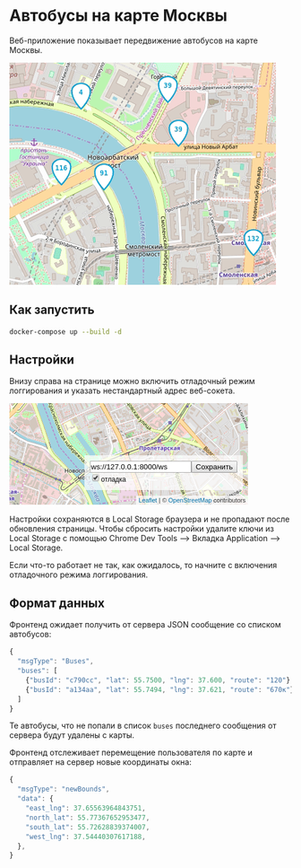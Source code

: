 # Автобусы на карте Москвы

Веб-приложение показывает передвижение автобусов на карте Москвы.

<img src="screenshots/buses.gif">

## Как запустить

```bash
docker-compose up --build -d
```

## Настройки

Внизу справа на странице можно включить отладочный режим логгирования и указать нестандартный адрес веб-сокета.

<img src="screenshots/settings.png">

Настройки сохраняются в Local Storage браузера и не пропадают после обновления страницы. Чтобы сбросить настройки удалите ключи из Local Storage с помощью Chrome Dev Tools —> Вкладка Application —> Local Storage.

Если что-то работает не так, как ожидалось, то начните с включения отладочного режима логгирования.

## Формат данных

Фронтенд ожидает получить от сервера JSON сообщение со списком автобусов:

```js
{
  "msgType": "Buses",
  "buses": [
    {"busId": "c790сс", "lat": 55.7500, "lng": 37.600, "route": "120"},
    {"busId": "a134aa", "lat": 55.7494, "lng": 37.621, "route": "670к"},
  ]
}
```

Те автобусы, что не попали в список `buses` последнего сообщения от сервера будут удалены с карты.

Фронтенд отслеживает перемещение пользователя по карте и отправляет на сервер новые координаты окна:

```js
{
  "msgType": "newBounds",
  "data": {
    "east_lng": 37.65563964843751,
    "north_lat": 55.77367652953477,
    "south_lat": 55.72628839374007,
    "west_lng": 37.54440307617188,
  },
}
```
